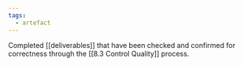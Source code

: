 ```yaml
---
tags:
  - artefact
---
```

Completed [[deliverables]] that have been checked and confirmed for correctness through the [[8.3 Control Quality]] process.